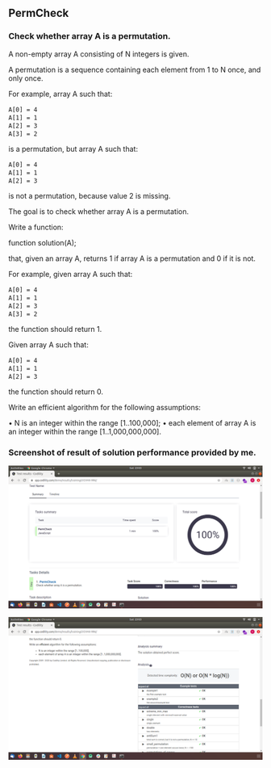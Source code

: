 ## PermCheck

### Check whether array A is a permutation.

A non-empty array A consisting of N integers is given.

A permutation is a sequence containing each element from 1 to N once, and only once.

For example, array A such that:

    A[0] = 4
    A[1] = 1
    A[2] = 3
    A[3] = 2
is a permutation, but array A such that:

    A[0] = 4
    A[1] = 1
    A[2] = 3
is not a permutation, because value 2 is missing.

The goal is to check whether array A is a permutation.

Write a function:

function solution(A);

that, given an array A, returns 1 if array A is a permutation and 0 if it is not.

For example, given array A such that:

    A[0] = 4
    A[1] = 1
    A[2] = 3
    A[3] = 2
the function should return 1.

Given array A such that:

    A[0] = 4
    A[1] = 1
    A[2] = 3
the function should return 0.

Write an efficient algorithm for the following assumptions:

• N is an integer within the range [1..100,000];
• each element of array A is an integer within the range [1..1,000,000,000].

### Screenshot of result of solution performance provided by me.

![A test image](https://github.com/Odubolaoluwatimilehin/Solve-Algorithim/blob/master/PermCheck%20Problem/Screenshot%20from%202020-12-12%2023-03-43.png?raw=true)

![A test image](https://github.com/Odubolaoluwatimilehin/Solve-Algorithim/blob/master/PermCheck%20Problem/Screenshot%20from%202020-12-12%2023-03-50.png?raw=true)
